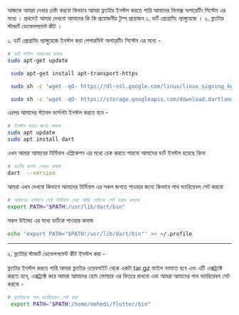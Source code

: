 আজকে আমরা  দেখার চেষ্টা করবো কিভাবে আমরা ফ্ল্যাটার ইনস্টল করতে পারি আমাদের লিনাক্স অপারেটিং সিস্টেম এর মধ্যে ।
প্রথমেই আমরা দেখবো আমাদের কি কি প্রয়োজনীয় টুল্স প্রয়োজন 
        ১. ডার্ট প্রোগ্রামিং ল্যাঙ্গুয়েজে । 
        ২. ফ্ল্যাটার স্টান্ডার্ট ডেভেলপমেন্ট কীট ।

১. ডার্ট প্রোগ্রামিং ল্যাঙ্গুয়েজে ইনস্টল করা পেপারমিন্ট অপারেটিং সিস্টেম এর মধ্যে -

```sh
# ডার্ট ফাইল নামানোর কমান্ড 
sudo apt-get update

 sudo apt-get install apt-transport-https

 sudo sh -c 'wget -qO- https://dl-ssl.google.com/linux/linux_signing_key.pub | apt-key add -'

 sudo sh -c 'wget -qO- https://storage.googleapis.com/download.dartlang.org/linux/debian/dart_stable.list > /etc/apt/sources.list.d/dart_stable.list'
```   
এরপর আমাদের স্ট্যাবল ভার্সনটা ইনস্টল করতে হবে -
```sh
# ইনস্টল করার জন্যে কমান্ড 
sudo apt update 
sudo apt install dart  

```

এখন আমরা আমাদের টার্মিনাল এপ্লিকেশন এর মধ্যে চেক করতে পারবো আমাদের ডার্ট ইনস্টল হয়েছে কিনা 
```sh
# ডার্টের ভার্সন দেখার কমান্ড 
dart  --version  
```

আমরা এখন দেখবো কিভাবে আমাদের টার্মিনাল এর সকল জগতে পাওয়ার জন্যে কিভাবে পাথ ভ্যারিয়েবল সেট করবো 

```sh
# আমাদের বর্তমানে যেই টার্মিনাল দেয়া আছি সেটাকে সেট করার কম্যান্ড 
export PATH="$PATH:/usr/lib/dart/bin" 
```

সকল উইন্ডো এর মধ্যে ডার্টকে পাওয়ার কমান্ড 
```sh 
echo 'export PATH="$PATH:/usr/lib/dart/bin"' >> ~/.profile
```

<hr/>

২. ফ্ল্যাটার স্টান্ডার্ট ডেভেলপমেন্ট কীট ইনস্টল করা -

ফ্ল্যাটার ইনস্টল করতে পারি আমরা ফ্ল্যাটার ওয়েবসাইট থেকে একটা tar.gz  ফাইল নামাতে হবে এবং এটি এক্সট্র্যাক্ট করতে হবে, এক্সট্র্যাক্ট করে আমরা আমাদের হোম ফোল্ডার এর ভিতরে রাখবো এবং আমরা আমাদের পাথ ভ্যারিয়েবল সেট করবো -
```sh
# ফ্ল্যাটারকে পাথ ভ্যারিয়েবল সেট করা 
 export PATH="$PATH:/home/mehedi/flutter/bin" 
```
